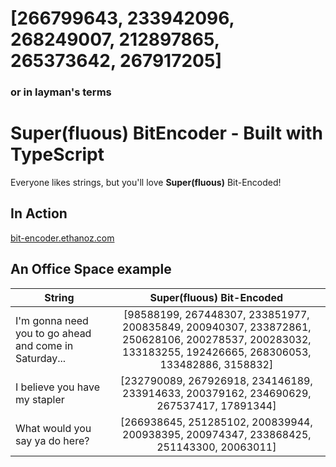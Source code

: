 # [266799643, 233942096, 268249007, 212897865, 265373642, 267917205]

### or in layman's terms

# Super(fluous) BitEncoder - Built with TypeScript
Everyone likes strings, but you'll love **Super(fluous)** Bit-Encoded!

## In Action
[bit-encoder.ethanoz.com](https://bit-encoder.ethanoz.com)

## An Office Space example
| String                                                 | Super(fluous) Bit-Encoded |
|--------------------------------------------------------|:-------------------------:|
| I'm gonna need you to go ahead and come in Saturday... | [98588199, 267448307, 233851977, 200835849, 200940307, 233872861, 250628106, 200278537, 200283032, 133183255, 192426665, 268306053, 133482886, 3158832] |
| I believe you have my stapler                          | [232790089, 267926918, 234146189, 233914633, 200379162, 234690629, 267537417, 17891344] |
| What would you say ya do here?                         | [266938645, 251285102, 200839944, 200938395, 200974347, 233868425, 251143300, 20063011] |